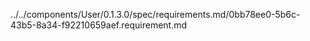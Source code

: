 ../../components/User/0.1.3.0/spec/requirements.md/0bb78ee0-5b6c-43b5-8a34-f92210659aef.requirement.md